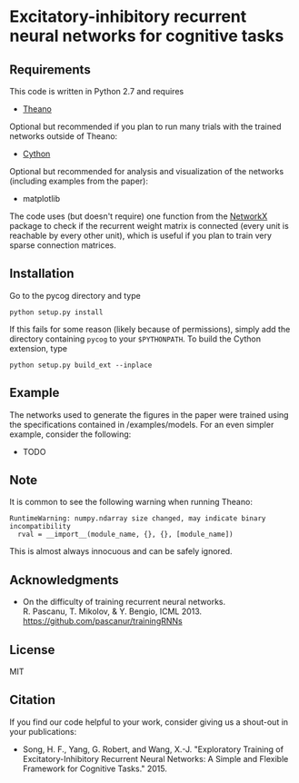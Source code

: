 # Excitatory-inhibitory recurrent neural networks for cognitive tasks

## Requirements

This code is written in Python 2.7 and requires

* [Theano](http://deeplearning.net/software/theano/)

Optional but recommended if you plan to run many trials with the trained networks outside of Theano:

* [Cython](http://cython.org/)

Optional but recommended for analysis and visualization of the networks (including examples from the paper):

* matplotlib

The code uses (but doesn't require) one function from the [NetworkX](https://networkx.github.io/) package to check if the recurrent weight matrix is connected (every unit is reachable by every other unit), which is useful if you plan to train very sparse connection matrices.

## Installation

Go to the pycog directory and type

```
python setup.py install
```

If this fails for some reason (likely because of permissions), simply add the directory containing ``pycog`` to your ``$PYTHONPATH``. To build the Cython extension, type

```
python setup.py build_ext --inplace
```

## Example

The networks used to generate the figures in the paper were trained using the specifications contained in /examples/models. For an even simpler example, consider the following:

* TODO

## Note

It is common to see the following warning when running Theano:

```
RuntimeWarning: numpy.ndarray size changed, may indicate binary incompatibility
  rval = __import__(module_name, {}, {}, [module_name])
```

This is almost always innocuous and can be safely ignored.

## Acknowledgments

* On the difficulty of training recurrent neural networks.                                         
  R. Pascanu, T. Mikolov, & Y. Bengio, ICML 2013.                                                  
  https://github.com/pascanur/trainingRNNs

## License

MIT

## Citation

If you find our code helpful to your work, consider giving us a shout-out in your publications:

* Song, H. F., Yang, G. Robert, and Wang, X.-J. "Exploratory Training of Excitatory-Inhibitory Recurrent Neural Networks: A Simple and Flexible Framework for Cognitive Tasks." 2015.
